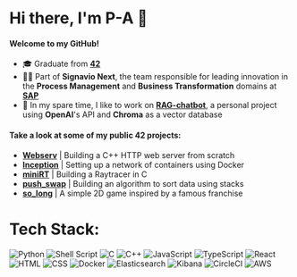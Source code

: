 # Hi there, I'm P-A 👋

#### Welcome to my GitHub!

- 🎓 Graduate from **[42](https://www.42network.org/)**
- 👨‍💻 Part of **Signavio Next**, the team responsible for leading innovation in the **Process Management** and **Business Transformation** domains at **[SAP](https://www.signavio.com/)**
- 🔭 In my spare time, I like to work on **[RAG-chatbot](https://github.com/dubmix/RAG-chatbot)**, a personal project using **OpenAI**'s API and **Chroma** as a vector database

#### Take a look at some of my public **42 projects**:

- **[Webserv](https://github.com/dubmix/42-Webserv)** | Building a C++ HTTP web server from scratch
- **[Inception](https://github.com/dubmix/42-Inception)** | Setting up a network of containers using Docker
- **[miniRT](https://github.com/dubmix/42-miniRT)** | Building a Raytracer in C
- **[push_swap](https://github.com/dubmix/42-push-swap)** | Building an algorithm to sort data using stacks
- **[so_long](https://github.com/dubmix/42-so-long)** | A simple 2D game inspired by a famous franchise

# Tech Stack:
![Python](https://img.shields.io/badge/Python-3776AB?style=for-the-badge&logo=python&logoColor=yellow)
![Shell Script](https://img.shields.io/badge/Shell_Script-121011?style=for-the-badge&logo=gnu-bash&logoColor=white)
![C](https://img.shields.io/badge/c-%2300599C.svg?style=for-the-badge&logo=c&logoColor=white)
![C++](https://img.shields.io/badge/c++-%2300599C.svg?style=for-the-badge&logo=c%2B%2B&logoColor=white)
![JavaScript](https://img.shields.io/badge/JavaScript-F7DF1E?style=for-the-badge&logo=javascript&logoColor=black)
![TypeScript](https://img.shields.io/badge/TypeScript-007ACC?style=for-the-badge&logo=typescript&logoColor=white)
![React](https://img.shields.io/badge/React-20232A?style=for-the-badge&logo=react&logoColor=61DAFB)
![HTML](https://img.shields.io/badge/HTML-239120?style=for-the-badge&logo=html5&logoColor=white)
![CSS](https://img.shields.io/badge/CSS-239120?&style=for-the-badge&logo=css3&logoColor=white)
![Docker](https://img.shields.io/badge/docker-%230db7ed.svg?style=for-the-badge&logo=docker&logoColor=white)
![Elasticsearch](https://img.shields.io/badge/Elastic_Search-005571?style=for-the-badge&logo=elasticsearch&logoColor=white)
![Kibana](https://img.shields.io/badge/Kibana-005571?style=for-the-badge&logo=Kibana&logoColor=white)
![CircleCI](https://img.shields.io/badge/circleci-343434?style=for-the-badge&logo=circleci&logoColor=white)
![AWS](https://img.shields.io/badge/Amazon_AWS-FF9900?style=for-the-badge&logo=amazonaws&logoColor=white)


<!--
# GitHub Stats:
![](https://github-readme-stats-sigma-five.vercel.app/api/top-langs/?username=dubmix&theme=dark&hide_border=false&include_all_commits=true&count_private=false&hide=Makefile&layout=compact&langs_count=10)

Here are some ideas to get you started:

- 🔭 I’m currently working on ...
- 🌱 I’m currently learning ...
- 👯 I’m looking to collaborate on ...
- 🤔 I’m looking for help with ...
- 💬 Ask me about ...
- 📫 How to reach me: ...
- 😄 Pronouns: ...
- ⚡ Fun fact: ...

-->
